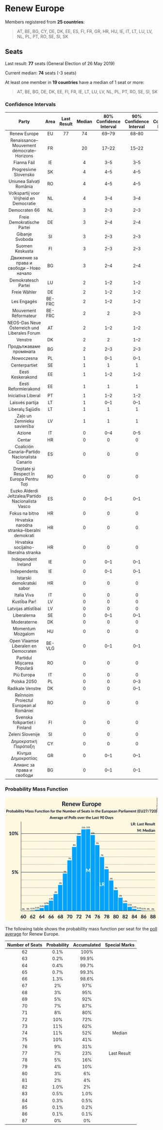 # Renew Europe

Members registered from **25 countries**:

> AT, BE, BG, CY, DE, DK, EE, ES, FI, FR, GR, HR, HU, IE, IT, LT, LU, LV, NL, PL, PT, RO, SE, SI, SK

## Seats

Last result: **77** seats (General Election of 26 May 2019)

Current median: **74** seats (-3 seats)

At least one member in **19 countries** have a median of 1 seat or more:

> AT, BE, BG, DE, DK, EE, FI, FR, IE, LT, LU, LV, NL, PL, PT, RO, SE, SI, SK

### Confidence Intervals

| Party | Area | Last Result | Median | 80% Confidence Interval | 90% Confidence Interval | 95% Confidence Interval | 99% Confidence Interval |
|:-----:|:----:|:-----------:|:------:|:-----------------------:|:-----------------------:|:-----------------------:|:-----------------------:|
| Renew Europe | EU | 77 | 74 | 69–79 | 68–80 | 66–81 | 64–83 |
| Renaissance–Mouvement démocrate–Horizons | FR | | 20 | 17–22 | 15–22 | 15–23 | 14–24 |
| Fianna Fáil | IE | | 4 | 3–5 | 3–5 | 3–5 | 3–5 |
| Progresívne Slovensko | SK | | 4 | 4–5 | 4–5 | 4–5 | 3–5 |
| Uniunea Salvați România | RO | | 4 | 4–5 | 4–5 | 4–6 | 3–6 |
| Volkspartij voor Vrijheid en Democratie | NL | | 4 | 3–4 | 3–4 | 3–4 | 3–5 |
| Democraten 66 | NL | | 3 | 2–3 | 2–3 | 2–3 | 2–4 |
| Freie Demokratische Partei | DE | | 3 | 2–4 | 2–4 | 2–4 | 2–5 |
| Gibanje Svoboda | SI | | 3 | 2–3 | 2–3 | 2–3 | 2–4 |
| Suomen Keskusta | FI | | 3 | 2–3 | 2–3 | 2–3 | 2–3 |
| Движение за права и свободи – Ново начало | BG | | 3 | 2–4 | 2–4 | 2–4 | 1–4 |
| Demokratesch Partei | LU | | 2 | 1–2 | 1–2 | 1–2 | 1–2 |
| Freie Wähler | DE | | 2 | 1–2 | 1–2 | 1–3 | 1–3 |
| Les Engagés | BE-FRC | | 2 | 1–2 | 1–2 | 1–2 | 1–2 |
| Mouvement Réformateur | BE-FRC | | 2 | 2 | 2–3 | 2–3 | 2–3 |
| NEOS–Das Neue Österreich und Liberales Forum | AT | | 2 | 1–2 | 1–2 | 1–2 | 1–2 |
| Venstre | DK | | 2 | 2 | 1–2 | 1–2 | 1–2 |
| Продължаваме промяната | BG | | 2 | 2–3 | 2–3 | 2–3 | 1–3 |
| .Nowoczesna | PL | | 1 | 0–1 | 0–1 | 0–1 | 0–1 |
| Centerpartiet | SE | | 1 | 1 | 1 | 1 | 0–1 |
| Eesti Keskerakond | EE | | 1 | 1–2 | 1–2 | 1–2 | 1–2 |
| Eesti Reformierakond | EE | | 1 | 1 | 1 | 1 | 0–1 |
| Iniciativa Liberal | PT | | 1 | 1–2 | 1–2 | 1–2 | 1–2 |
| Laisvės partija | LT | | 1 | 0–1 | 0–1 | 0–1 | 0–1 |
| Liberalų Sąjūdis | LT | | 1 | 1 | 1 | 1 | 1–2 |
| Zaļo un Zemnieku savienība | LV | | 1 | 1 | 1 | 1 | 1 |
| Azione | IT | | 0 | 0–4 | 0–5 | 0–5 | 0–5 |
| Centar | HR | | 0 | 0 | 0 | 0 | 0 |
| Coalición Canaria–Partido Nacionalista Canario | ES | | 0 | 0 | 0 | 0 | 0 |
| Dreptate și Respect în Europa Pentru Toți | RO | | 0 | 0 | 0 | 0 | 0 |
| Euzko Alderdi Jeltzalea/Partido Nacionalista Vasco | ES | | 0 | 0–1 | 0–1 | 0–1 | 0–1 |
| Fokus na bitno | HR | | 0 | 0 | 0 | 0 | 0 |
| Hrvatska narodna stranka–liberalni demokrati | HR | | 0 | 0 | 0 | 0 | 0 |
| Hrvatska socijalno-liberalna stranka | HR | | 0 | 0 | 0 | 0 | 0 |
| Independent Ireland | IE | | 0 | 0–1 | 0–1 | 0–1 | 0–1 |
| Independents | IE | | 0 | 0–1 | 0–1 | 0–1 | 0–1 |
| Istarski demokratski sabor | HR | | 0 | 0 | 0 | 0 | 0 |
| Italia Viva | IT | | 0 | 0 | 0 | 0 | 0 |
| Kustība Par! | LV | | 0 | 0 | 0 | 0 | 0 |
| Latvijas attīstībai | LV | | 0 | 0 | 0 | 0 | 0 |
| Liberalerna | SE | | 0 | 0–1 | 0–1 | 0–1 | 0–1 |
| Moderaterne | DK | | 0 | 0 | 0 | 0 | 0–1 |
| Momentum Mozgalom | HU | | 0 | 0 | 0 | 0 | 0 |
| Open Vlaamse Liberalen en Democraten | BE-VLG | | 0 | 0–1 | 0–1 | 0–1 | 0–1 |
| Partidul Mișcarea Populară | RO | | 0 | 0 | 0 | 0 | 0 |
| Più Europa | IT | | 0 | 0 | 0 | 0 | 0 |
| Polska 2050 | PL | | 0 | 0 | 0–3 | 0–3 | 0–4 |
| Radikale Venstre | DK | | 0 | 0 | 0–1 | 0–1 | 0–1 |
| Reînnoim Proiectul European al României | RO | | 0 | 0 | 0 | 0 | 0 |
| Svenska folkpartiet i Finland | FI | | 0 | 0 | 0 | 0 | 0 |
| Zeleni Slovenije | SI | | 0 | 0 | 0 | 0 | 0 |
| Δημοκρατική Παράταξη | CY | | 0 | 0 | 0 | 0 | 0 |
| Κίνημα Δημοκρατίας | GR | | 0 | 0–1 | 0–1 | 0–1 | 0–1 |
| Алианс за права и свободи | BG | | 0 | 0–1 | 0–1 | 0–2 | 0–2 |

### Probability Mass Function

![Graph with seats probability mass function not yet produced](average-2025-09-30-seats-pmf-reneweurope.png "Seats Probability Mass Function")

The following table shows the probability mass function per seat for the [poll average](average-2025-09-30.html) for Renew Europe.

| Number of Seats | Probability | Accumulated | Special Marks |
|:---------------:|:-----------:|:-----------:|:-------------:|
| 62 | 0.1% | 100% |  |
| 63 | 0.2% | 99.9% |  |
| 64 | 0.4% | 99.7% |  |
| 65 | 0.7% | 99.3% |  |
| 66 | 1.3% | 98.6% |  |
| 67 | 2% | 97% |  |
| 68 | 3% | 95% |  |
| 69 | 5% | 92% |  |
| 70 | 7% | 87% |  |
| 71 | 8% | 80% |  |
| 72 | 10% | 72% |  |
| 73 | 11% | 62% |  |
| 74 | 11% | 52% | Median |
| 75 | 10% | 41% |  |
| 76 | 9% | 31% |  |
| 77 | 7% | 23% | Last Result |
| 78 | 5% | 16% |  |
| 79 | 4% | 10% |  |
| 80 | 3% | 6% |  |
| 81 | 2% | 4% |  |
| 82 | 1.0% | 2% |  |
| 83 | 0.5% | 1.0% |  |
| 84 | 0.3% | 0.5% |  |
| 85 | 0.1% | 0.2% |  |
| 86 | 0.1% | 0.1% |  |
| 87 | 0% | 0% |  |


